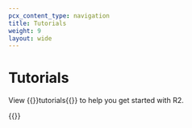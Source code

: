 ```yaml
---
pcx_content_type: navigation
title: Tutorials
weight: 9
layout: wide
---
```


# Tutorials

View {{<glossary-tooltip term_id="tutorial">}}tutorials{{</glossary-tooltip>}} to help you get started with R2.

{{<tutorial-listing>}}